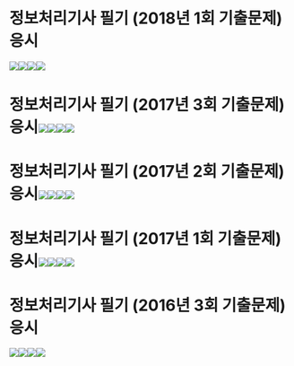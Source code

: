 # 정보처리기사 필기 \(2018년 1회 기출문제\) 응시

![](/assets/180101import.png)![](/assets/180102import.png)![](/assets/180103import.png)![](/assets/180104import.png)

# 정보처리기사 필기 \(2017년 3회 기출문제\) 응시![](/assets/170301import.png)![](/assets/170302import.png)![](/assets/170303import.png)![](/assets/170304import.png)

# 정보처리기사 필기 \(2017년 2회 기출문제\) 응시![](/assets/170201import.png)![](/assets/170202import.png)![](/assets/170203import.png)![](/assets/170204import.png)

# 정보처리기사 필기 \(2017년 1회 기출문제\) 응시![](/assets/170101import.png)![](/assets/170102import.png)![](/assets/170103import.png)![](/assets/170104import.png)

# 정보처리기사 필기 \(2016년 3회 기출문제\) 응시

![](/assets/160301import.png)![](/assets/160302import.png)![](/assets/160303import.png)![](/assets/160304import.png)

